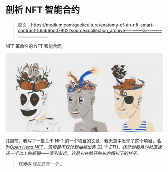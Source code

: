 # 剖析 NFT 智能合约

> 原文：<https://medium.com/geekculture/anatomy-of-an-nft-smart-contract-56a66bc07902?source=collection_archive---------3----------------------->

NFT 革命性的 NFT 智能合同。

![](img/2d46b0b213f83a1de841101b8dc94480.png)

几周前，我写了一篇关于 NFT 的一个项目的文章，我无意中发现了这个项目，名为[*Open Head NFT*](https://openheadnft.com/?referral=0xA370A31BdBBfbc5eec9CC3F5185ef476CdDd9ebC)*，该项目不仅计划抽奖出售 33 个 ETH，还计划每月向社区返还一半以上的版税——直到永远。这是它在敞开的头的帽衫下的样子。*

> [*订阅中*](https://cryptofuturist.medium.com/membership) *现在还有一个* …